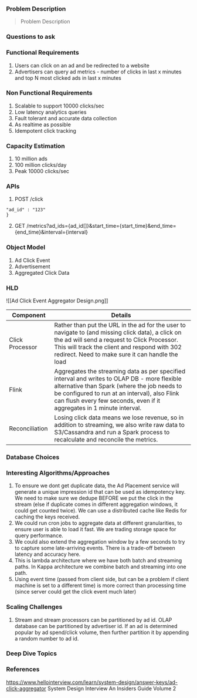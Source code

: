 ### Problem Description
> Problem Description

### Questions to ask


### Functional Requirements
1. Users can click on an ad and be redirected to a website
2. Advertisers can query ad metrics - number of clicks in last x minutes and top N most clicked ads in last x minutes

### Non Functional Requirements
1. Scalable to support 10000 clicks/sec
2. Low latency analytics queries 
3. Fault tolerant and accurate data collection 
4. As realtime as possible
5. Idempotent click tracking 

### Capacity Estimation
1. 10 million ads
2. 100 million clicks/day
3. Peak 10000 clicks/sec

### APIs
1. POST /click
```{
"ad_id" : "123"
}
```
2. GET /metrics?ad_ids={ad_id[]}&start_time={start_time}&end_time={end_time}&interval={interval}

### Object Model
1. Ad Click Event
2. Advertisement
3. Aggregated Click Data

### HLD
![[Ad Click Event Aggregator Design.png]]

| Component       | Details                                                                                                                                                                                                                                                                |
| --------------- | ---------------------------------------------------------------------------------------------------------------------------------------------------------------------------------------------------------------------------------------------------------------------- |
| Click Processor | Rather than put the URL in the ad for the user to navigate to (and missing click data), a click on the ad will send a request to Click Processor. This will track the client and respond with 302 redirect. Need to make sure it can handle the load                   |
| Flink           | Aggregates the streaming data as per specified interval and writes to OLAP DB - more flexible alternative than Spark (where the job needs to be configured to run at an interval), also Flink can flush every few seconds, even if it aggregates in 1 minute interval. |
| Reconciliation  | Losing click data means we lose revenue, so in addition to streaming, we also write raw data to S3/Cassandra and run a Spark process to recalculate and reconcile the metrics.                                                                                         |

### Database Choices


### Interesting Algorithms/Approaches
1. To ensure we dont get duplicate data, the Ad Placement service will generate a unique impression id that can be used as idempotency key. We need to make sure we dedupe BEFORE we put the click in the stream (else if duplicate comes in different aggregation windows, it could get counted twice). We can use a distributed cache like Redis for caching the keys received. 
2. We could run cron jobs to aggregate data at different granularities, to ensure user is able to load it fast. We are trading storage space for query performance. 
3. We could also extend the aggregation window by a few seconds to try to capture some late-arriving events. There is a trade-off between latency and accuracy here. 
4. This is lambda architecture where we have both batch and streaming paths. In Kappa architecture we combine batch and streaming into one path. 
5. Using event time (passed from client side, but can be a problem if client machine is set to a different time) is more correct than processing time (since server could get the click event much later)

### Scaling Challenges
1. Stream and stream processors can be partitioned by ad id. OLAP database can be partitioned by advertiser id. If an ad is determined popular by ad spend/click volume, then further partition it by appending a random number to ad id. 

### Deep Dive Topics


### References
https://www.hellointerview.com/learn/system-design/answer-keys/ad-click-aggregator
System Design Interview An Insiders Guide Volume 2